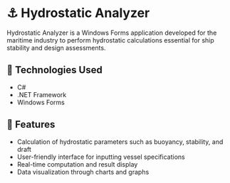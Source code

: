 # ⚓ Hydrostatic Analyzer

Hydrostatic Analyzer is a Windows Forms application developed for the maritime industry to perform hydrostatic calculations essential for ship stability and design assessments.

## 🚀 Technologies Used

- C#
- .NET Framework
- Windows Forms

## 🎯 Features

- Calculation of hydrostatic parameters such as buoyancy, stability, and draft
- User-friendly interface for inputting vessel specifications
- Real-time computation and result display
- Data visualization through charts and graphs
